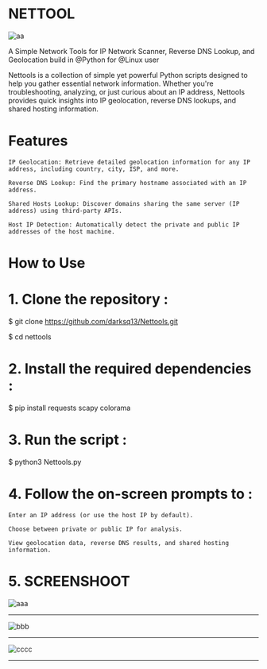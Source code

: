 # NETTOOL
![aa](https://github.com/user-attachments/assets/c00fc55b-0034-41e0-aa84-89475430abc4)

A Simple Network Tools for IP Network Scanner, Reverse DNS Lookup, and Geolocation build in @Python for @Linux user

Nettools is a collection of simple yet powerful Python scripts designed to help you gather essential network information. Whether you're troubleshooting, analyzing, or just curious about an IP address, Nettools provides quick insights into IP geolocation, reverse DNS lookups, and shared hosting information.



# Features

    IP Geolocation: Retrieve detailed geolocation information for any IP address, including country, city, ISP, and more.

    Reverse DNS Lookup: Find the primary hostname associated with an IP address.

    Shared Hosts Lookup: Discover domains sharing the same server (IP address) using third-party APIs.

    Host IP Detection: Automatically detect the private and public IP addresses of the host machine.

# How to Use
# 1. Clone the repository :

$ git clone https://github.com/darksq13/Nettools.git

$ cd nettools

# 2. Install the required dependencies :

$ pip install requests scapy colorama

# 3. Run the script :

$ python3 Nettools.py

# 4. Follow the on-screen prompts to :

    Enter an IP address (or use the host IP by default).
    
    Choose between private or public IP for analysis.

    View geolocation data, reverse DNS results, and shared hosting information.
    
# 5. SCREENSHOOT

![aaa](https://github.com/user-attachments/assets/20747ea9-3d19-41ae-b7e3-284b0ca12da5)

****************************************************************************************************************************************************************************************************************

![bbb](https://github.com/user-attachments/assets/9e3123b6-5515-49f7-b3b7-ae80444563a8)

****************************************************************************************************************************************************************************************************************
![cccc](https://github.com/user-attachments/assets/0d045f7f-7f6c-4428-9bf7-a5939229adbd)

****************************************************************************************************************************************************************************************************************
